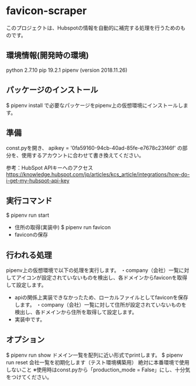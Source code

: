 # favicon-scraper
このプロジェクトは、Hubspotの情報を自動的に補完する処理を行うためのものです。

## 環境情報(開発時の環境)
python 2.7.10
pip 19.2.1
pipenv (version 2018.11.26)

## パッケージのインストール
$ pipenv install
で必要なパッケージをpipenv上の仮想環境にインストールします。

## 準備
const.pyを開き、
apikey = '0fa59160-94cb-40ad-85fe-e7678c23f46f'
の部分を、使用するアカウントに合わせて書き換えてください。

参考：HubSpot APIキーへのアクセス
https://knowledge.hubspot.com/jp/articles/kcs_article/integrations/how-do-i-get-my-hubspot-api-key


## 実行コマンド
$ pipenv run start
 - 住所の取得(実装中)
$ pipenv run favicon
 - faviconの保存

## 行われる処理
pipenv上の仮想環境で以下の処理を実行します。
・company（会社）一覧に対してアイコンが設定されていないものを検出し、各ドメインからfaviconを取得して設定します。
 - apiの関係上実装できなかったため、ローカルファイルとしてfaviconを保存します。
・company（会社）一覧に対して住所が設定されていないものを検出し、各ドメインから住所を取得して設定します。
 - 実装中です。

## オプション
$ pipenv run show
ドメイン一覧を配列に近い形式でprintします。
$ pipenv run reset
会社一覧を初期化します（テスト環境構築用）
絶対に本番環境で使用しないこと
※使用時はconst.pyから「production_mode = False」にし、十分気をつけてください。
